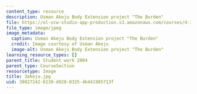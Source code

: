 ```yaml
---
content_type: resource
description: Usman Akeju Body Extension project "The Burden"
file: https://ol-ocw-studio-app-production.s3.amazonaws.com/courses/4-301-introduction-to-the-visual-arts-spring-2007/380272426130d92803254b441985713f_3akeju.jpg
file_type: image/jpeg
image_metadata:
  caption: Usman Akeju Body Extension project "The Burden"
  credit: Image courtesy of Usman Akeju
  image-alt: Usman Akeju Body Extension project "The Burden"
learning_resource_types: []
parent_title: Student work 2004
parent_type: CourseSection
resourcetype: Image
title: 3akeju.jpg
uid: 38027242-6130-d928-0325-4b441985713f
---
```

